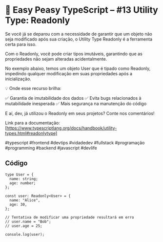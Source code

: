 # 🧠 Easy Peasy TypeScript – #13 Utility Type: Readonly

Se você já se deparou com a necessidade de garantir que um objeto não seja modificado após sua criação, o Utility Type Readonly é a ferramenta certa para isso.

Com o Readonly<Type>, você pode criar tipos imutáveis, garantindo que as propriedades não sejam alteradas acidentalmente.

No exemplo abaixo, temos um objeto User que é tipado como Readonly<User>, impedindo qualquer modificação em suas propriedades após a inicialização.

💡 Onde esse recurso brilha:

✅ Garantia de imutabilidade dos dados
✅ Evita bugs relacionados à mutabilidade inesperada
✅ Mais segurança na manutenção do código

E aí, dev, já utilizou o Readonly em seus projetos? Conte nos comentários!

Link para a documentação: [https://www.typescriptlang.org/docs/handbook/utility-types.html#readonlytype]

#typescript #frontend #devtips #vidadedev #fullstack #programação #programming #backend #javascript #devlife

## Código
```
type User = {
  name: string;
  age: number;
};

const user: Readonly<User> = {
  name: "Alice",
  age: 30,
};

// Tentativa de modificar uma propriedade resultará em erro
// user.name = "Bob";
// user.age = 25;

console.log(user);
```